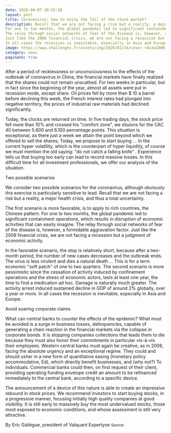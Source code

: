 ```yaml
--- 
date: 2020-04-07 20:55:58
layout: post
title: Coronavirus: how to enjoy the fall of the stock market?
description: Recall that we are not facing a risk but a reality, a major health crisis, and thus a total uncertainty.
For one to two months, the global pandemic led to significant containment operations, which results in disruption of economic activities that can easily imagine.
The relay through social networks of fear of the disease is, however, a formidable aggravation factor.
Just like the 2008 financial crisis, we are not facing a recession but a judgment of economic activity.
In all cases the recession is inevitable, especially in Asia and Europe.
image: https://www.challenges.fr/assets/img/2020/02/24/cover-r4x3w1000-5e5900f677930-6b7c076cef546eec90ed17efa4325cc54e225ee5-jpg.jpg
category: news
paginate: true
---
```



After a period of recklessness or unconsciousness to the effects of the outbreak of coronavirus in China, the financial markets have finally realized that the shares could not remain unscathed. For two weeks in particular, but in fact since the beginning of the year, almost all assets were put in recession mode, except share. Oil prices fell by more than $ 10 a barrel before declining this week, the French interest rates had plunged into negative territory, the prices of industrial raw materials had declined significantly.

Today, the clocks are returned on time. In five trading days, the stock price fell more than 10% and crossed his "comfort zone", we situions for the CAC 40 between 5.600 and 6.100 percentage points. This situation is exceptional, as there just a week we attain the point beyond which we offered to sell the shares; Today, we propose to start buying ... In the current hyper volatility, which is the counterpart of hyper liquidity, of course we must mention the old saying: "do not catch a falling knife" . Experience tells us that buying too early can lead to record massive losses. In this difficult time for all investment professionals, we offer our analysis of the situation.

Two possible scenarios

We consider two possible scenarios for the coronavirus, although obviously this exercise is particularly sensitive to lead. Recall that we are not facing a risk but a reality, a major health crisis, and thus a total uncertainty.

The first scenario is more favorable, is to apply to rich countries, the Chinese pattern. For one to two months, the global pandemic led to significant containment operations, which results in disruption of economic activities that can easily imagine. The relay through social networks of fear of the disease is, however, a formidable aggravation factor. Just like the 2008 financial crisis, we are not facing a recession but a judgment of economic activity.

In the favorable scenario, the stop is relatively short, because after a two-month period, the number of new cases decreases and the outbreak ends. The virus is less virulent and dies a natural death ... This is for a term economic "soft patch" of one to two quarters. The second scenario is more pessimistic since the cessation of activity induced by confinement operations and the stress of economic actors, lasts at least one year, the time to find a medication ad hoc. Damage is naturally much greater. The activity arrest induced sustained decline in GDP of around 2% globally, over a year or more. In all cases the recession is inevitable, especially in Asia and Europe.

Avoid soaring corporate claims

What can central banks to counter the effects of the epidemic? What must be avoided is a surge in business losses, delinquencies, capable of generating a chain reaction in the financial markets via the collapse in corporate bonds. It is stopping companies collections that leads them to die because they must also honor their commitments in particular vis-à-vis their employees. Western central banks must again be creative, as in 2008, facing the absolute urgency and an exceptional regime. They could and should usher in a new form of quantitative easing (monetary policy accommodative, Ed), which directly benefit businesses, and (why not?) To individuals. Commercial banks could then, on first request of their client, providing operating funding envelope credit an amount to be refinanced immediately to the central bank, according to a specific device.

The announcement of a device of this nature is able to create an impressive rebound in stock prices. We recommend investors to start buying stocks, in a progressive manner, focusing initially high quality companies at good visibility. It is still early to massively buy the most undervalued stocks, those most exposed to economic conditions, and whose assessment is still very attractive.

By Eric Galiègue, president of Valquant Expertyse
<small>Source: <a href='https://www.challenges.fr/finance-et-marche/coronavirus-comment-profiter-de-la-chute-de-la-bourse_700908'><a></small>